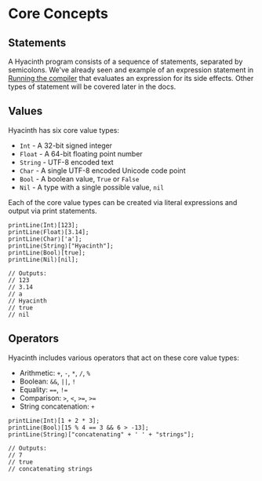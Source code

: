 # Core Concepts

## Statements

A Hyacinth program consists of a sequence of statements, separated by semicolons. We've already seen and example of an expression statement in [Running the compiler](getting_started.md#running-the-compiler) that evaluates an expression for its side effects. Other types of statement will be covered later in the docs.

## Values
Hyacinth has six core value types:

 - `Int` - A 32-bit signed integer
 - `Float` - A 64-bit floating point number
 - `String` - UTF-8 encoded text
 - `Char` - A single UTF-8 encoded Unicode code point
 - `Bool` - A boolean value, `True` or `False`
 - `Nil` - A type with a single possible value, `nil`

Each of the core value types can be created via literal expressions and output via print statements.
```
printLine⟨Int⟩[123];
printLine⟨Float⟩[3.14];
printLine⟨Char⟩['a'];
printLine⟨String⟩["Hyacinth"];
printLine⟨Bool⟩[true];
printLine⟨Nil⟩[nil];

// Outputs:
// 123
// 3.14
// a
// Hyacinth
// true
// nil
```

## Operators
Hyacinth includes various operators that act on these core value types:

* Arithmetic: `+`, `-`, `*`, `/`, `%`
* Boolean: `&&`, `||`, `!`
* Equality: `==`, `!=`
* Comparison: `>`, `<`, `>=`, `>=`
* String concatenation: `+`
```
printLine⟨Int⟩[1 + 2 * 3];
printLine⟨Bool⟩[15 % 4 == 3 && 6 > -13];
printLine⟨String⟩["concatenating" + ' ' + "strings"];

// Outputs:
// 7
// true
// concatenating strings
```